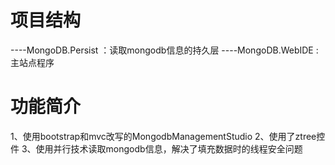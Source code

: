 项目结构
========================
----MongoDB.Persist ：读取mongodb信息的持久层
----MongoDB.WebIDE  : 主站点程序


功能简介
========================
1、使用bootstrap和mvc改写的MongodbManagementStudio
2、使用了ztree控件
3、使用并行技术读取mongodb信息，解决了填充数据时的线程安全问题

